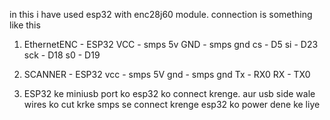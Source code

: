 in this i have used esp32 with enc28j60 module. connection is something like this 

1) EthernetENC  -       ESP32
VCC       -       smps 5v
GND       -       smps gnd
cs        -       D5
si        -       D23
sck       -       D18
s0        -       D19

2) SCANNER    -    ESP32
vcc        -   smps 5V
gnd        -   smps gnd
Tx         -   RX0
RX         -   TX0

3) ESP32 ke miniusb port ko esp32 ko connect krenge. aur usb side wale wires ko cut krke smps se connect krenge esp32 ko power dene ke liye
